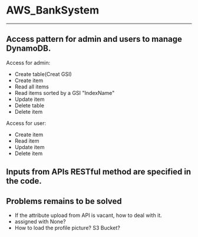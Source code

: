 ﻿# AWS_BankSystem
---
## Access pattern for admin and users to manage DynamoDB.

Access for admin:
- Create table(Creat GSI)
- Create item
- Read all items
- Read items sorted by a GSI "IndexName"
- Update item
- Delete table
- Delete item

Access for user:
- Create item
- Read item
- Update item
- Delete item

Inputs from APIs RESTful method are specified in the code.
---
## Problems remains to be solved
- If the attribute upload from API is vacant, how to deal with it.
 - assigned with None?
- How to load the profile picture? S3 Bucket?